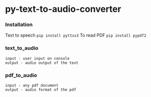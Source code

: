 # py-text-to-audio-converter

### Installation
Text to speech
` pip install pyttsx3
`
To read PDF 
` pip install pypdf2
`
### text_to_audio
    input - user input on console
    output - audio output of the text
### pdf_to_audio
    input - any pdf document
    output - audio format of the pdf